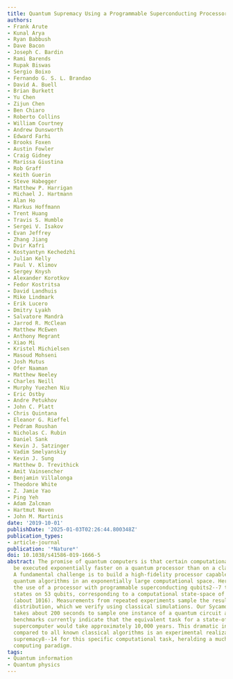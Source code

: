 ```yaml
---
title: Quantum Supremacy Using a Programmable Superconducting Processor
authors:
- Frank Arute
- Kunal Arya
- Ryan Babbush
- Dave Bacon
- Joseph C. Bardin
- Rami Barends
- Rupak Biswas
- Sergio Boixo
- Fernando G. S. L. Brandao
- David A. Buell
- Brian Burkett
- Yu Chen
- Zijun Chen
- Ben Chiaro
- Roberto Collins
- William Courtney
- Andrew Dunsworth
- Edward Farhi
- Brooks Foxen
- Austin Fowler
- Craig Gidney
- Marissa Giustina
- Rob Graff
- Keith Guerin
- Steve Habegger
- Matthew P. Harrigan
- Michael J. Hartmann
- Alan Ho
- Markus Hoffmann
- Trent Huang
- Travis S. Humble
- Sergei V. Isakov
- Evan Jeffrey
- Zhang Jiang
- Dvir Kafri
- Kostyantyn Kechedzhi
- Julian Kelly
- Paul V. Klimov
- Sergey Knysh
- Alexander Korotkov
- Fedor Kostritsa
- David Landhuis
- Mike Lindmark
- Erik Lucero
- Dmitry Lyakh
- Salvatore Mandrà
- Jarrod R. McClean
- Matthew McEwen
- Anthony Megrant
- Xiao Mi
- Kristel Michielsen
- Masoud Mohseni
- Josh Mutus
- Ofer Naaman
- Matthew Neeley
- Charles Neill
- Murphy Yuezhen Niu
- Eric Ostby
- Andre Petukhov
- John C. Platt
- Chris Quintana
- Eleanor G. Rieffel
- Pedram Roushan
- Nicholas C. Rubin
- Daniel Sank
- Kevin J. Satzinger
- Vadim Smelyanskiy
- Kevin J. Sung
- Matthew D. Trevithick
- Amit Vainsencher
- Benjamin Villalonga
- Theodore White
- Z. Jamie Yao
- Ping Yeh
- Adam Zalcman
- Hartmut Neven
- John M. Martinis
date: '2019-10-01'
publishDate: '2025-01-03T02:26:44.800348Z'
publication_types:
- article-journal
publication: '*Nature*'
doi: 10.1038/s41586-019-1666-5
abstract: The promise of quantum computers is that certain computational tasks might
  be executed exponentially faster on a quantum processor than on a classical processor1.
  A fundamental challenge is to build a high-fidelity processor capable of running
  quantum algorithms in an exponentially large computational space. Here we report
  the use of a processor with programmable superconducting qubits2--7 to create quantum
  states on 53 qubits, corresponding to a computational state-space of dimension 253
  (about 1016). Measurements from repeated experiments sample the resulting probability
  distribution, which we verify using classical simulations. Our Sycamore processor
  takes about 200 seconds to sample one instance of a quantum circuit a million times---our
  benchmarks currently indicate that the equivalent task for a state-of-the-art classical
  supercomputer would take approximately 10,000 years. This dramatic increase in speed
  compared to all known classical algorithms is an experimental realization of quantum
  supremacy8--14 for this specific computational task, heralding a much-anticipated
  computing paradigm.
tags:
- Quantum information
- Quantum physics
---
```

